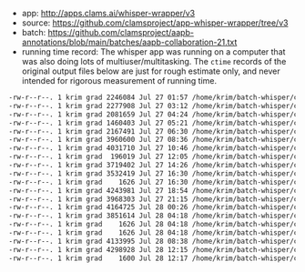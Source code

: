 * app: http://apps.clams.ai/whisper-wrapper/v3
* source: https://github.com/clamsproject/app-whisper-wrapper/tree/v3
* batch: https://github.com/clamsproject/aapb-annotations/blob/main/batches/aapb-collaboration-21.txt
* running time record: The whisper app was running on a computer that was also doing lots of multiuser/multitasking. The `ctime` records of the original output files below are just for rough estimate only, and never intended for rigorous measurement of running time. 

``` bash 
-rw-r--r--. 1 krim grad 2246084 Jul 27 01:57 /home/krim/batch-whisper/cpb-aacip-507-4t6f18t178.whisper-large.mmif
-rw-r--r--. 1 krim grad 2277908 Jul 27 03:12 /home/krim/batch-whisper/cpb-aacip-507-9882j68s35.whisper-large.mmif
-rw-r--r--. 1 krim grad 2081659 Jul 27 04:24 /home/krim/batch-whisper/cpb-aacip-507-6w96689725.whisper-large.mmif
-rw-r--r--. 1 krim grad 1460403 Jul 27 05:21 /home/krim/batch-whisper/cpb-aacip-507-7659c6sk7z.whisper-large.mmif
-rw-r--r--. 1 krim grad 2167491 Jul 27 06:30 /home/krim/batch-whisper/cpb-aacip-507-zw18k75z4h.whisper-large.mmif
-rw-r--r--. 1 krim grad 3960600 Jul 27 08:36 /home/krim/batch-whisper/cpb-aacip-507-r785h7cp0z.whisper-large.mmif
-rw-r--r--. 1 krim grad 4031710 Jul 27 10:46 /home/krim/batch-whisper/cpb-aacip-507-6h4cn6zk04.whisper-large.mmif
-rw-r--r--. 1 krim grad  196019 Jul 27 12:05 /home/krim/batch-whisper/cpb-aacip-507-154dn40c26.whisper-large.mmif
-rw-r--r--. 1 krim grad 3719402 Jul 27 14:26 /home/krim/batch-whisper/cpb-aacip-507-zk55d8pd1h.whisper-large.mmif
-rw-r--r--. 1 krim grad 3532419 Jul 27 16:30 /home/krim/batch-whisper/cpb-aacip-507-vm42r3pt6h.whisper-large.mmif
-rw-r--r--. 1 krim grad    1626 Jul 27 16:30 /home/krim/batch-whisper/cpb-aacip-507-nk3610wp6s.whisper-large.mmif
-rw-r--r--. 1 krim grad 4243981 Jul 27 18:54 /home/krim/batch-whisper/cpb-aacip-507-pc2t43js98.whisper-large.mmif
-rw-r--r--. 1 krim grad 3968303 Jul 27 21:15 /home/krim/batch-whisper/cpb-aacip-507-1v5bc3tf81.whisper-large.mmif
-rw-r--r--. 1 krim grad 4164725 Jul 28 00:26 /home/krim/batch-whisper/cpb-aacip-507-n29p26qt59.whisper-large.mmif
-rw-r--r--. 1 krim grad 3851614 Jul 28 04:18 /home/krim/batch-whisper/cpb-aacip-507-4746q1t25k.whisper-large.mmif
-rw-r--r--. 1 krim grad    1626 Jul 28 04:18 /home/krim/batch-whisper/cpb-aacip-507-cf9j38m509.whisper-large.mmif
-rw-r--r--. 1 krim grad    1626 Jul 28 04:18 /home/krim/batch-whisper/cpb-aacip-507-pr7mp4wf25.whisper-large.mmif
-rw-r--r--. 1 krim grad 4133995 Jul 28 08:38 /home/krim/batch-whisper/cpb-aacip-507-v11vd6pz5w.whisper-large.mmif
-rw-r--r--. 1 krim grad 4298928 Jul 28 12:15 /home/krim/batch-whisper/cpb-aacip-507-v40js9j432.whisper-large.mmif
-rw-r--r--. 1 krim grad    1600 Jul 28 12:17 /home/krim/batch-whisper/cpb-aacip-507-vd6nz81n6r.whisper-large.mmif
```
